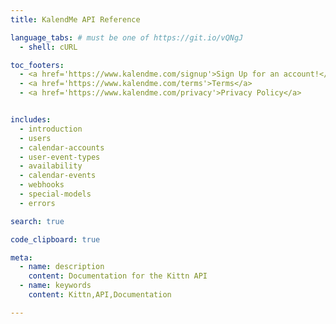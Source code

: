 ```yaml
---
title: KalendMe API Reference

language_tabs: # must be one of https://git.io/vQNgJ
  - shell: cURL

toc_footers:
  - <a href='https://www.kalendme.com/signup'>Sign Up for an account!</a>
  - <a href='https://www.kalendme.com/terms'>Terms</a>
  - <a href='https://www.kalendme.com/privacy'>Privacy Policy</a>


includes:
  - introduction
  - users
  - calendar-accounts
  - user-event-types
  - availability
  - calendar-events
  - webhooks
  - special-models
  - errors

search: true

code_clipboard: true

meta:
  - name: description
    content: Documentation for the Kittn API
  - name: keywords
    content: Kittn,API,Documentation

---
```

